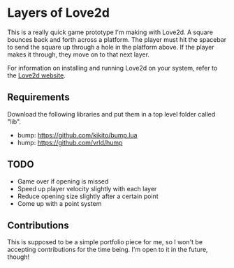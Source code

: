# Layers of Love2d
This is a really quick game prototype I'm making with Love2d. A square bounces back and forth across a platform. The player must hit the spacebar to send the square up through a hole in the platform above. If the player makes it through, they move on to that next layer.

For information on installing and running Love2d on your system, refer to the [Love2d website](https://love2d.org/).

## Requirements
Download the following libraries and put them in a top level folder called "lib".
- bump: https://github.com/kikito/bump.lua
- hump: https://github.com/vrld/hump

## TODO
- Game over if opening is missed
- Speed up player velocity slightly with each layer
- Reduce opening size slightly after a certain point
- Come up with a point system

## Contributions
This is supposed to be a simple portfolio piece for me, so I won't be accepting contributions for the time being. I'm open to it in the future, though!
